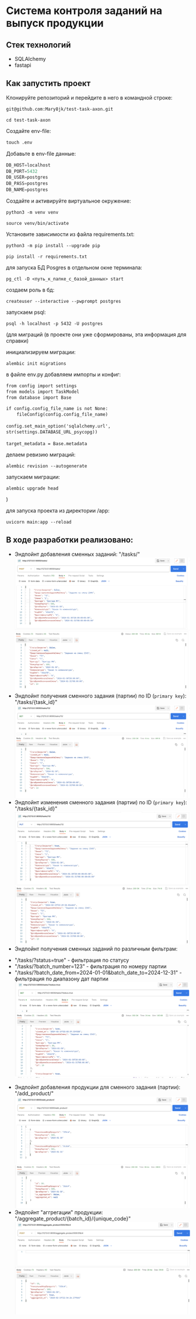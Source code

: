 # Система контроля заданий на выпуск продукции #

## Стек технологий ##
+ SQLAlchemy
+ fastapi

## Как запустить проект
Клонируйте репозиторий и перейдите в него в командной строке:
```
git@github.com:Mary8jk/test-task-axon.git
```

```
cd test-task-axon
```

Создайте env-file:
```python
touch .env
```

Добавьте в env-file данные:
```python
DB_HOST=localhost
DB_PORT=5432
DB_USER=postgres
DB_PASS=postgres
DB_NAME=postgres
```

Cоздайте и активируйте виртуальное окружение:

```
python3 -m venv venv
```

```
source venv/bin/activate
```

Установите зависимости из файла requirements.txt:

```
python3 -m pip install --upgrade pip
```

```
pip install -r requirements.txt
```


для запуска БД Posgres в отдельном окне терминала:
```
pg_ctl -D <путь_к_папке_с_базой_данных> start
```

создаем роль в бд:
```
createuser --interactive --pwprompt postgres
```

запускаем psql:
```
psql -h localhost -p 5432 -U postgres
```

(для миграций (в проекте они уже сформированы, эта информация для справки)

инициализируем миграции:
```
alembic init migrations
```

в файле env.py добавляем импорты и конфиг:
```
from config import settings
from models import TaskModel
from database import Base
```

```
if config.config_file_name is not None:
    fileConfig(config.config_file_name)

config.set_main_option('sqlalchemy.url', str(settings.DATABASE_URL_psycopg))

target_metadata = Base.metadata
```

делаем ревизию миграций:
```
alembic revision --autogenerate
```

запускаем миграции:
```
alembic upgrade head
```
)

для запуска проекта из директории /app:
```
uvicorn main:app --reload
```

## В ходе разработки реализовано: ##
- Эндпойнт добавления сменных заданий: "/tasks/"
![1-1](images/1-1.png)
![1-2](images/1-2.png)
- Эндпойнт получения сменного задания (партии) по ID (``primary key``): "/tasks/{task_id}"
![2-1](images/2-1.png)
- Эндпойнт изменения сменного задания (партии) по ID (``primary key``): "/tasks/{task_id}"
![3-1](images/3-1.png)
![3-2](images/3-2.png)
- Эндпойнт получения сменных заданий по различным фильтрам:
+ "/tasks/?status=true" - фильтрация по статусу
+ "/tasks/?batch_number=123" - фильтрация по номеру партии
+ "/tasks/?batch_date_from=2024-01-01&batch_date_to=2024-12-31" - фильтрация по диапазону дат партии
![4](images/4.png)
- Эндпойнт добавления продукции для сменного задания (партии): "/add_product/"
![5-1](images/5-1.png)
![5-2](images/5-2.png)
- Эндпойнт "аггрегации" продукции: "/aggregate_product/{batch_id}/{unique_code}"
![6](images/6.png)